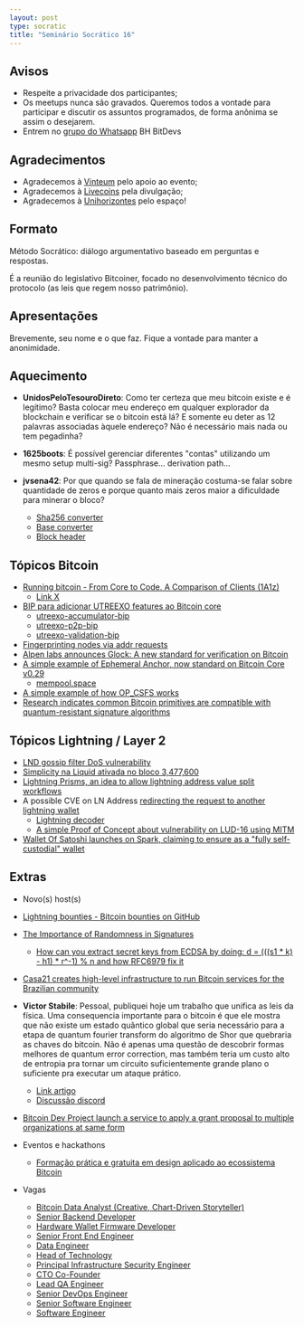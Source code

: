 ```yaml
---
layout: post
type: socratic
title: "Seminário Socrático 16"
---
```

## Avisos
- Respeite a privacidade dos participantes;
- Os meetups nunca são gravados. Queremos todos a vontade para participar e discutir os assuntos programados, de forma anônima se assim o desejarem.
- Entrem no [grupo do Whatsapp](https://chat.whatsapp.com/EXLJjo3QURxBcj8bqxLc81) BH BitDevs

## Agradecimentos

- Agradecemos à [Vinteum](https://vinteum.org/) pelo apoio ao evento;
- Agradecemos à [Livecoins](https://livecoins.com.br/) pela divulgação;
- Agradecemos à [Unihorizontes](https://unihorizontes.br/) pelo espaço!

## Formato

Método Socrático: diálogo argumentativo baseado em perguntas e respostas.

É a reunião do legislativo Bitcoiner, focado no desenvolvimento técnico do protocolo (as leis que regem nosso patrimônio).

## Apresentações

Brevemente, seu nome e o que faz. Fique a vontade para manter a anonimidade.


## Aquecimento

- **UnidosPeloTesouroDireto**: Como ter certeza que meu bitcoin existe e é legítimo? Basta colocar meu endereço em qualquer explorador da blockchain e verificar se o bitcoin está lá? E somente eu deter as 12 palavras associadas àquele endereço? Não é necessário mais nada ou tem pegadinha?

- **1625boots**: É possível gerenciar diferentes "contas" utilizando um mesmo setup multi-sig? Passphrase... derivation path...

- **jvsena42**: Por que quando se fala de mineração costuma-se falar sobre quantidade de zeros e porque quanto mais zeros maior a dificuldade para minerar o bloco?
    - [Sha256 converter](https://emn178.github.io/online-tools/sha256.html)
    - [Base converter](https://baseconvert.com/)
    - [Block header](https://github.com/bitcoinbook/bitcoinbook/blob/develop/ch11_blockchain.adoc#block_header_structure_ch09)

## Tópicos Bitcoin

- [Running bitcoin - From Core to Code. A Comparison of Clients (1A1z)](https://s3.us-east-1.amazonaws.com/1a1z.com/files/1A1z+-+Running+Bitcoin+-+Client+Comparison.pdf)
    - [Link X](https://xcancel.com/1A1zBTC/status/1942329560118272113)
- [BIP para adicionar UTREEXO features ao Bitcoin core](https://groups.google.com/g/bitcoindev/c/W1lxBraKG_E)
    - [utreexo-accumulator-bip](https://github.com/utreexo/biptreexo/blob/main/utreexo-accumulator-bip.md)
    - [utreexo-p2p-bip](https://github.com/utreexo/biptreexo/blob/main/utreexo-p2p-bip.md)
    - [utreexo-validation-bip](https://github.com/utreexo/biptreexo/blob/main/utreexo-validation-bip.md)
- [Fingerprinting nodes via addr requests](https://delvingbitcoin.org/t/fingerprinting-nodes-via-addr-requests/1786)
- [Alpen labs announces Glock: A new standard for verification on Bitcoin](https://xcancel.com/alpenlabs/status/1945112781168238789)
- [A simple example of Ephemeral Anchor, now standard on Bitcoin Core v0.29](https://xcancel.com/lifofifo/status/1944791111765045666)
    - [mempool.space](https://mempool.casa21.space/tx/6da2be248f690f0f4e0ced64fc4d8b0eee78f74be192bdc85dcf543f6108189b)
- [A simple example of how OP_CSFS works](https://xcancel.com/1440000bytes/status/1940338535304986827)
- [Research indicates common Bitcoin primitives are compatible with quantum-resistant signature algorithms](https://delvingbitcoin.org/t/post-quantum-hd-wallets-silent-payments-key-aggregation-and-threshold-signatures/1854)


## Tópicos Lightning / Layer 2

- [LND gossip filter DoS vulnerability](https://bitcoinops.org/en/newsletters/2025/07/25/)
- [Simplicity na Liquid ativada no bloco 3,477,600](https://simplicity-lang.org/)
- [Lightning Prisms, an idea to allow lightning address value split workflows](https://dergigi.com/2023/03/12/lightning-prisms/)
- A possible CVE on LN Address [redirecting the request to another lightning wallet](https://xcancel.com/gringokiwi/status/1940398107868692886)
    - [Lightning decoder](https://lightningdecoder.com/gringokiwi@walletofsatoshi.co)
    - [A simple Proof of Concept about vulnerability on LUD-16 using MITM](https://github.com/TheMhv/Lud-16_PoC)
- [Wallet Of Satoshi launches on Spark, claiming to ensure as a "fully self-custodial" wallet](https://xcancel.com/spark/status/1940168641301119094)

## Extras

- Novo(s) host(s)
- [Lightning bounties - Bitcoin bounties on GitHub](https://www.lightningbounties.com/)
- [The Importance of Randomness in Signatures](https://github.com/bitcoinbook/bitcoinbook/blob/develop/ch08_signatures.adoc#the-importance-of-randomness-in-signatures)
    - [How can you extract secret keys from ECDSA by doing: d = (((s1 * k) - h1) * r^-1) % n and how RFC6979 fix it](https://gist.github.com/jaonoctus/dd1556d4dcbf7ac246f877255a92b341?s=09)
- [Casa21 creates high-level infrastructure to run Bitcoin services for the Brazilian community](https://xcancel.com/casavinteum/status/1940809493438451936)
- **Victor Stabile**: Pessoal, publiquei hoje um trabalho que unifica as leis da física. Uma consequencia importante para o bitcoin é que ele mostra que não existe um estado quântico global que seria necessário para a etapa de quantum fourier transform do algoritmo de Shor que quebraria as chaves do bitcoin. Não é apenas uma questão de descobrir formas melhores de quantum error correction, mas também teria um custo alto de entropia pra tornar um circuito suficientemente grande plano o suficiente pra executar um ataque prático.
    - [Link artigo](https://www.texstr.org/a/naddr1qvzqqqr4gupzqwe6gtf5eu9pgqk334fke8f2ct43ccqe4y2nhetssnypvhge9ce9qqxnzde4xy6rydfcxqunsv35vk8jrc)
    - [Discussão discord](https://discord.com/channels/1003633153694498918/1344513109280161802/1389901792682180670)
- [Bitcoin Dev Project launch a service to apply a grant proposal to multiple organizations at same form](https://grants.bitcoindevs.xyz/#how-it-works)

- Eventos e hackathons
    - [Formação prática e gratuita em design aplicado ao ecossistema Bitcoin](https://bitcoincreative.org/design-fundamentals)

- Vagas
    - [Bitcoin Data Analyst (Creative, Chart-Driven Storyteller)](https://bitcoinerjobs.com/job/1781926-bitcoin-data-analyst-creative-chart-driven-storyteller-21st-capital)
    - [Senior Backend Developer](https://bitcoinerjobs.com/job/1726646-senior-backend-developer-amboss-technologies)
    - [Hardware Wallet Firmware Developer](https://bitcoinerjobs.com/job/1775984-hardware-wallet-firmware-developer-blockstream)
    - [Senior Front End Engineer](https://bitcoinerjobs.com/job/1774849-senior-front-end-engineer-fold)
    - [Data Engineer](https://bitcoinerjobs.com/job/1782214-data-engineer-swan-bitcoin)
    - [Head of Technology](https://bitcoinerjobs.com/job/1778899-head-of-technology-relai)
    - [Principal Infrastructure Security Engineer](https://bitcoinerjobs.com/job/1785462-principal-infrastructure-security-engineer-unchained-capital)
    - [CTO Co-Founder](https://bitcoinerjobs.com/job/1783589-cto-co-founder-bitroundapp)
    - [Lead QA Engineer](https://bitcoinerjobs.com/job/1786815-lead-qa-engineer-fold)
    - [Senior DevOps Engineer](https://bitcoinerjobs.com/job/1785459-senior-devops-engineer-unchained-capital)
    - [Senior Software Engineer](https://bitcoinerjobs.com/job/1785460-senior-software-engineer-unchained-capital)
    - [Software Engineer](https://bitcoinerjobs.com/job/1785461-software-engineer-unchained-capital)
